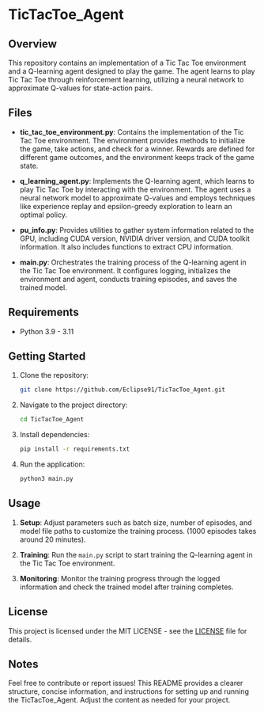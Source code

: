 # TicTacToe_Agent

## Overview

This repository contains an implementation of a Tic Tac Toe environment and a Q-learning agent designed to play the game. The agent learns to play Tic Tac Toe through reinforcement learning, utilizing a neural network to approximate Q-values for state-action pairs.

## Files

- **tic_tac_toe_environment.py**: Contains the implementation of the Tic Tac Toe environment. The environment provides methods to initialize the game, take actions, and check for a winner. Rewards are defined for different game outcomes, and the environment keeps track of the game state.

- **q_learning_agent.py**: Implements the Q-learning agent, which learns to play Tic Tac Toe by interacting with the environment. The agent uses a neural network model to approximate Q-values and employs techniques like experience replay and epsilon-greedy exploration to learn an optimal policy.

- **pu_info.py**: Provides utilities to gather system information related to the GPU, including CUDA version, NVIDIA driver version, and CUDA toolkit information. It also includes functions to extract CPU information.

- **main.py**: Orchestrates the training process of the Q-learning agent in the Tic Tac Toe environment. It configures logging, initializes the environment and agent, conducts training episodes, and saves the trained model.

## Requirements

- Python 3.9 - 3.11

## Getting Started

1. Clone the repository:
   ```bash
   git clone https://github.com/Eclipse91/TicTacToe_Agent.git
   ```

2. Navigate to the project directory:
   ```bash
   cd TicTacToe_Agent
   ```

3. Install dependencies:
   ```bash
   pip install -r requirements.txt
   ```
4. Run the application:

   ```bash
   python3 main.py
   ```


## Usage

1. **Setup**: Adjust parameters such as batch size, number of episodes, and model file paths to customize the training process. (1000 episodes takes around 20 minutes).

2. **Training**: Run the `main.py` script to start training the Q-learning agent in the Tic Tac Toe environment.

3. **Monitoring**: Monitor the training progress through the logged information and check the trained model after training completes.

## License

This project is licensed under the MIT LICENSE - see the [LICENSE](LICENSE) file for details.

## Notes

Feel free to contribute or report issues!
This README provides a clearer structure, concise information, and instructions for setting up and running the TicTacToe_Agent. Adjust the content as needed for your project.

